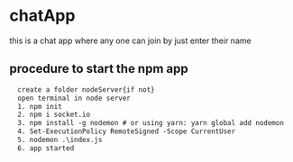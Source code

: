 # chatApp
this is a chat app where any one can join by just enter their name


## procedure to start the npm app
```diff
  create a folder nodeServer{if not}
  open terminal in node server
  1. npm init
  2. npm i socket.io
  3. npm install -g nodemon # or using yarn: yarn global add nodemon
  4. Set-ExecutionPolicy RemoteSigned -Scope CurrentUser
  5. nodemon .\index.js
  6. app started
```
